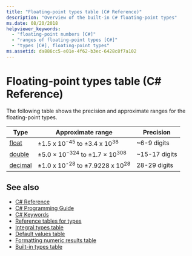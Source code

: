 ```yaml
---
title: "Floating-point types table (C# Reference)"
description: "Overview of the built-in C# floating-point types"
ms.date: 08/20/2018
helpviewer_keywords: 
  - "floating-point numbers [C#]"
  - "ranges of floating-point types [C#]"
  - "types [C#], floating-point types"
ms.assetid: da886cc5-e01e-4f62-b3ec-6428c8f7a102
---
```

# Floating-point types table (C# Reference)

The following table shows the precision and approximate ranges for the floating-point types.  
  
|Type|Approximate range|Precision|  
|----------|-----------------------|---------------|  
|[float](float.md)|±1.5 x 10<sup>−45</sup> to ±3.4 x 10<sup>38</sup>|~6-9 digits|  
|[double](double.md)|±5.0 × 10<sup>−324</sup> to ±1.7 × 10<sup>308</sup>|~15-17 digits|  
|[decimal](decimal.md)|±1.0 x 10<sup>-28</sup> to ±7.9228 x 10<sup>28</sup>|28-29 digits|  
  
## See also

- [C# Reference](../index.md)
- [C# Programming Guide](../../programming-guide/index.md)
- [C# Keywords](index.md)
- [Reference tables for types](reference-tables-for-types.md)
- [Integral types table](integral-types-table.md)
- [Default values table](default-values-table.md)
- [Formatting numeric results table](formatting-numeric-results-table.md)
- [Built-in types table](built-in-types-table.md)
